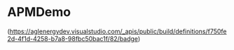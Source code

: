 # APMDemo
(https://aglenergydev.visualstudio.com/_apis/public/build/definitions/f750fe2d-4f1d-4258-b7a8-98fbc50bac1f/82/badge)
